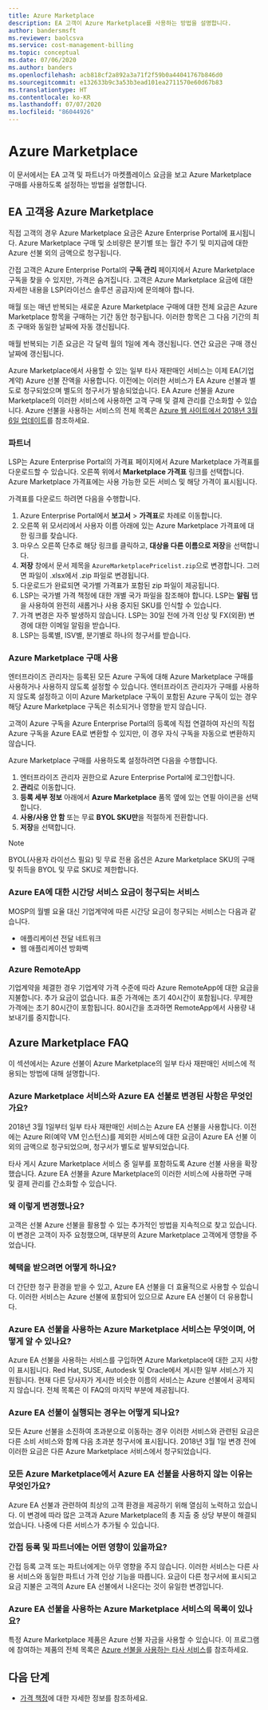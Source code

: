 ```yaml
---
title: Azure Marketplace
description: EA 고객이 Azure Marketplace를 사용하는 방법을 설명합니다.
author: bandersmsft
ms.reviewer: baolcsva
ms.service: cost-management-billing
ms.topic: conceptual
ms.date: 07/06/2020
ms.author: banders
ms.openlocfilehash: acb818cf2a892a3a71f2f59b0a44041767b846d0
ms.sourcegitcommit: e132633b9c3a53b3ead101ea2711570e60d67b83
ms.translationtype: HT
ms.contentlocale: ko-KR
ms.lasthandoff: 07/07/2020
ms.locfileid: "86044926"
---
```

# <a name="azure-marketplace"></a>Azure Marketplace

이 문서에서는 EA 고객 및 파트너가 마켓플레이스 요금을 보고 Azure Marketplace 구매를 사용하도록 설정하는 방법을 설명합니다.

## <a name="azure-marketplace-for-ea-customers"></a>EA 고객용 Azure Marketplace

직접 고객의 경우 Azure Marketplace 요금은 Azure Enterprise Portal에 표시됩니다. Azure Marketplace 구매 및 소비량은 분기별 또는 월간 주기 및 미지급에 대한 Azure 선불 외의 금액으로 청구됩니다.

간접 고객은 Azure Enterprise Portal의 **구독 관리** 페이지에서 Azure Marketplace 구독을 찾을 수 있지만, 가격은 숨겨집니다. 고객은 Azure Marketplace 요금에 대한 자세한 내용을 LSP(라이선스 솔루션 공급자)에 문의해야 합니다.

매월 또는 매년 반복되는 새로운 Azure Marketplace 구매에 대한 전체 요금은 Azure Marketplace 항목을 구매하는 기간 동안 청구됩니다. 이러한 항목은 그 다음 기간의 최초 구매와 동일한 날짜에 자동 갱신됩니다.

매월 반복되는 기존 요금은 각 달력 월의 1일에 계속 갱신됩니다. 연간 요금은 구매 갱신 날짜에 갱신됩니다.

Azure Marketplace에서 사용할 수 있는 일부 타사 재판매인 서비스는 이제 EA(기업계약) Azure 선불 잔액을 사용합니다. 이전에는 이러한 서비스가 EA Azure 선불과 별도로 청구되었으며 별도의 청구서가 발송되었습니다. EA Azure 선불을 Azure Marketplace의 이러한 서비스에 사용하면 고객 구매 및 결제 관리를 간소화할 수 있습니다. Azure 선불을 사용하는 서비스의 전체 목록은 [Azure 웹 사이트에서 2018년 3월 6일 업데이트](https://azure.microsoft.com/updates/azure-marketplace-third-party-reseller-services-now-use-azure-monetary-commitment/)를 참조하세요.

### <a name="partners"></a>파트너

LSP는 Azure Enterprise Portal의 가격표 페이지에서 Azure Marketplace 가격표를 다운로드할 수 있습니다. 오른쪽 위에서 **Marketplace 가격표** 링크를 선택합니다. Azure Marketplace 가격표에는 사용 가능한 모든 서비스 및 해당 가격이 표시됩니다.

가격표를 다운로드 하려면 다음을 수행합니다.

1. Azure Enterprise Portal에서 **보고서** > **가격표**로 차례로 이동합니다.
1. 오른쪽 위 모서리에서 사용자 이름 아래에 있는 Azure Marketplace 가격표에 대한 링크를 찾습니다.
1. 마우스 오른쪽 단추로 해당 링크를 클릭하고, **대상을 다른 이름으로 저장**을 선택합니다.
1. **저장** 창에서 문서 제목을 `AzureMarketplacePricelist.zip`으로 변경합니다. 그러면 파일이 .xlsx에서 .zip 파일로 변경됩니다.
1. 다운로드가 완료되면 국가별 가격표가 포함된 zip 파일이 제공됩니다.
1. LSP는 국가별 가격 책정에 대한 개별 국가 파일을 참조해야 합니다. LSP는 **알림** 탭을 사용하여 완전히 새롭거나 사용 중지된 SKU를 인식할 수 있습니다.
1. 가격 변경은 자주 발생하지 않습니다. LSP는 30일 전에 가격 인상 및 FX(외환) 변경에 대한 이메일 알림을 받습니다.
1. LSP는 등록별, ISV별, 분기별로 하나의 청구서를 받습니다.

### <a name="enabling-azure-marketplace-purchases"></a>Azure Marketplace 구매 사용

엔터프라이즈 관리자는 등록된 모든 Azure 구독에 대해 Azure Marketplace 구매를 사용하거나 사용하지 않도록 설정할 수 있습니다. 엔터프라이즈 관리자가 구매를 사용하지 않도록 설정하고 이미 Azure Marketplace 구독이 포함된 Azure 구독이 있는 경우 해당 Azure Marketplace 구독은 취소되거나 영향을 받지 않습니다.

고객이 Azure 구독을 Azure Enterprise Portal의 등록에 직접 연결하여 자신의 직접 Azure 구독을 Azure EA로 변환할 수 있지만, 이 경우 자식 구독을 자동으로 변환하지 않습니다.

Azure Marketplace 구매를 사용하도록 설정하려면 다음을 수행합니다.

1. 엔터프라이즈 관리자 권한으로 Azure Enterprise Portal에 로그인합니다.
1. **관리**로 이동합니다.
1. **등록 세부 정보** 아래에서 **Azure Marketplace** 품목 옆에 있는 연필 아이콘을 선택합니다.
1. **사용/사용 안 함** 또는 무료 **BYOL SKU만**을 적절하게 전환합니다.
1. **저장**을 선택합니다.

> [!NOTE]
> BYOL(사용자 라이선스 필요) 및 무료 전용 옵션은 Azure Marketplace SKU의 구매 및 취득을 BYOL 및 무료 SKU로 제한합니다.

### <a name="services-billed-hourly-for-azure-ea"></a>Azure EA에 대한 시간당 서비스 요금이 청구되는 서비스

MOSP의 월별 요율 대신 기업계약에 따른 시간당 요금이 청구되는 서비스는 다음과 같습니다.

- 애플리케이션 전달 네트워크
- 웹 애플리케이션 방화벽

### <a name="azure-remoteapp"></a>Azure RemoteApp

기업계약을 체결한 경우 기업계약 가격 수준에 따라 Azure RemoteApp에 대한 요금을 지불합니다. 추가 요금이 없습니다. 표준 가격에는 초기 40시간이 포함됩니다. 무제한 가격에는 초기 80시간이 포함됩니다. 80시간을 초과하면 RemoteApp에서 사용량 내보내기를 중지합니다.

## <a name="azure-marketplace-faq"></a>Azure Marketplace FAQ

이 섹션에서는 Azure 선불이 Azure Marketplace의 일부 타사 재판매인 서비스에 적용되는 방법에 대해 설명합니다.

### <a name="what-changed-with-azure-marketplace-services-and-azure-ea-prepayment"></a>Azure Marketplace 서비스와 Azure EA 선불로 변경된 사항은 무엇인가요?

2018년 3월 1일부터 일부 타사 재판매인 서비스는 Azure EA 선불을 사용합니다. 이전에는 Azure RI(예약 VM 인스턴스)를 제외한 서비스에 대한 요금이 Azure EA 선불 이외의 금액으로 청구되었으며, 청구서가 별도로 발부되었습니다.

타사 게시 Azure Marketplace 서비스 중 일부를 포함하도록 Azure 선불 사용을 확장했습니다. Azure EA 선불을 Azure Marketplace의 이러한 서비스에 사용하면 구매 및 결제 관리를 간소화할 수 있습니다.

### <a name="why-did-we-make-this-change"></a>왜 이렇게 변경했나요?

고객은 선불 Azure 선불을 활용할 수 있는 추가적인 방법을 지속적으로 찾고 있습니다. 이 변경은 고객이 자주 요청했으며, 대부분의 Azure Marketplace 고객에게 영향을 주었습니다.

### <a name="how-do-you-benefit"></a>혜택을 받으려면 어떻게 하나요?

더 간단한 청구 환경을 받을 수 있고, Azure EA 선불을 더 효율적으로 사용할 수 있습니다. 이러한 서비스는 Azure 선불에 포함되어 있으므로 Azure EA 선불이 더 유용합니다.

### <a name="what-azure-marketplace-services-use-azure-ea-prepayment-and-how-do-i-know"></a>Azure EA 선불을 사용하는 Azure Marketplace 서비스는 무엇이며, 어떻게 알 수 있나요?

Azure EA 선불을 사용하는 서비스를 구입하면 Azure Marketplace에 대한 고지 사항이 표시됩니다. Red Hat, SUSE, Autodesk 및 Oracle에서 게시한 일부 서비스가 지원됩니다. 현재 다른 당사자가 게시한 비슷한 이름의 서비스는 Azure 선불에서 공제되지 않습니다. 전체 목록은 이 FAQ의 마지막 부분에 제공됩니다.

### <a name="what-if-my-azure-ea-prepayment-runs-out"></a>Azure EA 선불이 실행되는 경우는 어떻게 되나요?

모든 Azure 선불을 소진하여 초과분으로 이동하는 경우 이러한 서비스와 관련된 요금은 다른 소비 서비스와 함께 다음 초과분 청구서에 표시됩니다. 2018년 3월 1일 변경 전에 이러한 요금은 다른 Azure Marketplace 서비스에서 청구되었습니다.

### <a name="why-dont-all-azure-marketplaces-consume-azure-ea-prepayment"></a>모든 Azure Marketplace에서 Azure EA 선불을 사용하지 않는 이유는 무엇인가요?

Azure EA 선불과 관련하여 최상의 고객 환경을 제공하기 위해 열심히 노력하고 있습니다. 이 변경에 따라 많은 고객과 Azure Marketplace의 총 지출 중 상당 부분이 해결되었습니다. 나중에 다른 서비스가 추가될 수 있습니다.

### <a name="how-does-this-impact-indirect-enrollment-and-partners"></a>간접 등록 및 파트너에는 어떤 영향이 있을까요?

간접 등록 고객 또는 파트너에게는 아무 영향을 주지 않습니다. 이러한 서비스는 다른 사용 서비스와 동일한 파트너 가격 인상 기능을 따릅니다. 요금이 다른 청구서에 표시되고 요금 지불은 고객의 Azure EA 선불에서 나온다는 것이 유일한 변경입니다.

### <a name="is-there-a-list-of-azure-marketplace-services-that-consume-azure-ea-prepayment"></a>Azure EA 선불을 사용하는 Azure Marketplace 서비스의 목록이 있나요?

특정 Azure Marketplace 제품은 Azure 선불 자금을 사용할 수 있습니다. 이 프로그램에 참여하는 제품의 전체 목록은 [Azure 선불을 사용하는 타사 서비스](https://azure.microsoft.com/updates/azure-marketplace-third-party-reseller-services-now-use-azure-monetary-commitment)를 참조하세요.


## <a name="next-steps"></a>다음 단계

- [가격 책정](ea-pricing-overview.md)에 대한 자세한 정보를 참조하세요.